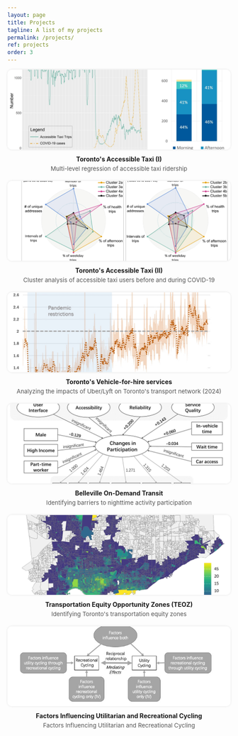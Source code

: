 ```yaml
---
layout: page
title: Projects
tagline: A list of my projects
permalink: /projects/
ref: projects
order: 3
---
```

<style>
.project-card img {
  width: 100%;
  height: 180px;
  object-fit: cover;
  border-radius: 10px;
  box-shadow: 0 0 5px rgba(0,0,0,0.1);
  transition: transform 0.3s ease, box-shadow 0.3s ease;
}

.project-card img:hover {
  transform: scale(1.05);
  box-shadow: 0 0 15px rgba(0,0,0,0.3);
}

.project-grid {
  display: grid;
  grid-template-columns: repeat(auto-fill, minmax(250px, 1fr));
  gap: 20px;
}

.project-card {
  text-align: center;
}

.project-card img {
  width: 100%;
  height: 180px; /* 统一高度裁切 */
  object-fit: cover; /* 保持图片比例，超出部分裁切 */
  border-radius: 10px;
  box-shadow: 0 0 5px rgba(0,0,0,0.1);
}

.project-card-title {
  font-weight: bold;
  margin-top: 10px;
}

.project-card-desc {
  font-size: 0.95em;
  color: #555;
  margin-top: 5px;
}
</style>

<div class="project-grid">

  <div class="project-card">
    <a href="/projects/taxi1/">
      <img src="/figures/taxi.jpg" alt="Toronto's Accessible Taxi (I)">
    </a>
    <div class="project-card-title">Toronto's Accessible Taxi (I)</div>
    <div class="project-card-desc">Multi-level regression of accessible taxi ridership</div>
  </div>

  <div class="project-card">
    <a href="/projects/taxi2/">
      <img src="/figures/cluster.jpg" alt="Toronto's Accessible Taxi (II)">
    </a>
    <div class="project-card-title">Toronto's Accessible Taxi (II)</div>
    <div class="project-card-desc">Cluster analysis of accessible taxi users before and during COVID-19</div>
  </div>

  <div class="project-card">
    <a href="/projects/vfh/">
      <img src="/figures/vfh.jpg" alt="Toronto's Vehicle-for-hire services">
    </a>
    <div class="project-card-title">Toronto's Vehicle-for-hire services</div>
    <div class="project-card-desc">Analyzing the impacts of Uber/Lyft on Toronto's transport network (2024)</div>
  </div>

  <div class="project-card">
    <a href="/projects/odt/">
      <img src="/figures/odt.jpg" alt="Belleville On-Demand Transit">
    </a>
    <div class="project-card-title">Belleville On-Demand Transit</div>
    <div class="project-card-desc">Identifying barriers to nighttime activity participation</div>
  </div>

  <div class="project-card">
    <a href="/projects/teoz/">
      <img src="/figures/teoz.jpg" alt="Transportation Opportunity Zones">
    </a>
    <div class="project-card-title">Transportation Equity Opportunity Zones (TEOZ)</div>
    <div class="project-card-desc">Identifying Toronto's transportation equity zones</div>
  </div>

  <div class="project-card">
    <a href="/projects/sem_bicycle/">
      <img src="/figures/sc_bicycle.jpg" alt="Bicycle">
    </a>
    <div class="project-card-title">Factors Influencing Utilitarian and Recreational Cycling </div>
    <div class="project-card-desc">Factors Influencing Utilitarian and Recreational Cycling</div>
  </div>

  <!-- 可以继续添加其他项目 -->
</div>